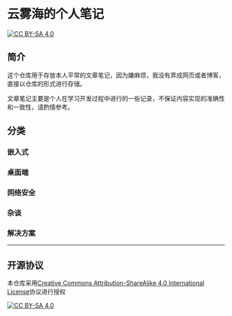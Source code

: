 # 云雾海的个人笔记

[![CC BY-SA 4.0][cc-by-sa-shield]][cc-by-sa]

## 简介

这个仓库用于存放本人平常的文章笔记，因为嫌麻烦，我没有弄成网页或者博客，直接以仓库的形式进行存储。

文章笔记主要是个人在学习开发过程中进行的一些记录，不保证内容实现的准确性和一致性，请酌情参考。

## 分类

### 嵌入式

### 桌面端

### 网络安全

### 杂谈

### 解决方案

---

## 开源协议

本仓库采用[Creative Commons Attribution-ShareAlike 4.0 International License][cc-by-sa]协议进行授权

[![CC BY-SA 4.0][cc-by-sa-image]][cc-by-sa]

[cc-by-sa]: http://creativecommons.org/licenses/by-sa/4.0/
[cc-by-sa-image]: https://licensebuttons.net/l/by-sa/4.0/88x31.png
[cc-by-sa-shield]: https://img.shields.io/badge/License-CC%20BY--SA%204.0-lightgrey.svg
